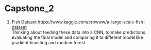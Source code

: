 # Capstone_2

1. Fish Dataset
   https://www.kaggle.com/crowww/a-large-scale-fish-dataset  
   Thinking about feeding these data into a CNN, to make predictions. evaluating the final model and comparing it to different model like gradient boosting and random forest
